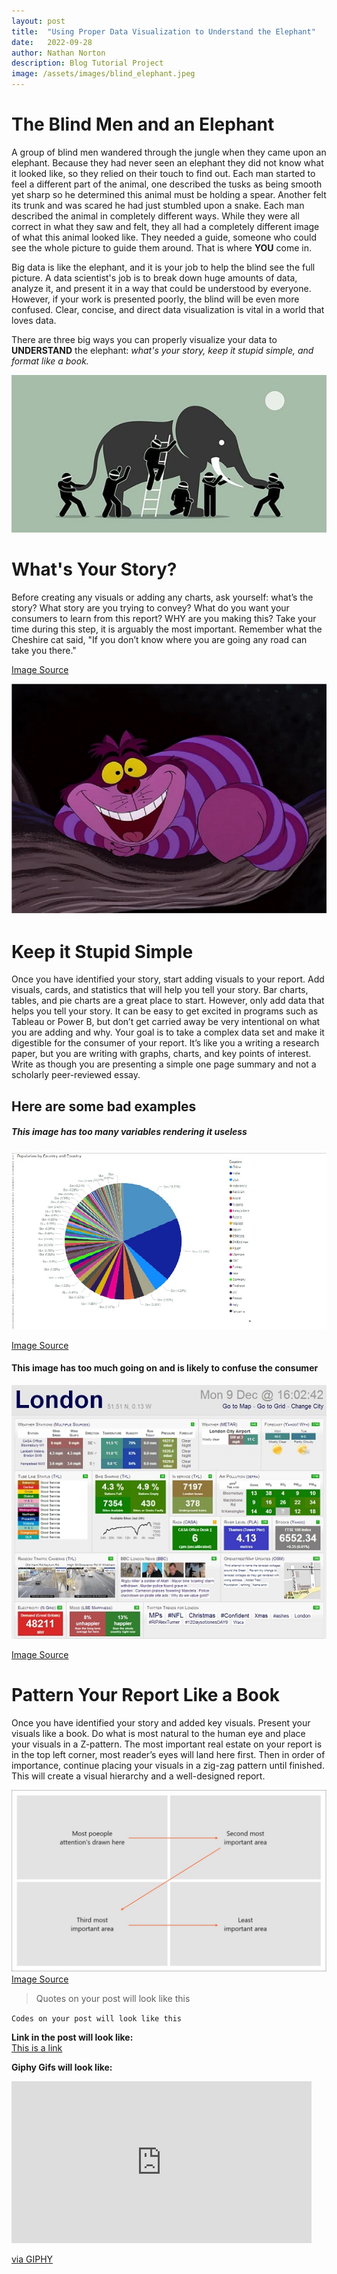 ```yaml
---
layout: post
title:  "Using Proper Data Visualization to Understand the Elephant"
date:   2022-09-28
author: Nathan Norton
description: Blog Tutorial Project
image: /assets/images/blind_elephant.jpeg
---
```




# The Blind Men and an Elephant
A group of blind men wandered through the jungle when they came upon an elephant. Because they had never seen an elephant they did not know what it looked like, so they relied on their touch to find out. Each man started to feel a different part of the animal, one described the tusks as being smooth yet sharp so he determined this animal must be holding a spear. Another felt its trunk and was scared he had just stumbled upon a snake. Each man described the animal in completely different ways. While they were all correct in what they saw and felt, they all had a completely different image of what this animal looked like. They needed a guide, someone who could see the whole picture to guide them around. That is where **YOU** come in.

Big data is like the elephant, and it is your job to help the blind see the full picture. A data scientist's job is to break down huge amounts of data, analyze it, and present it in a way that could be understood by everyone. However, if your work is presented poorly, the blind will be even more confused. Clear, concise, and direct data visualization is vital in a world that loves data. 

There are three big ways you can properly visualize your data to **UNDERSTAND** the elephant: *what's your story, keep it stupid simple, and format like a book.*

![Test Image](https://raw.githubusercontent.com/nate-norton/stat386-projects/main/assets/images/blind_elephant.jpeg)

# What's Your Story?
Before creating any visuals or adding any charts, ask yourself: what’s the story? What story are you trying to convey? What do you want your consumers to learn from this report? WHY are you making this? Take your time during this step, it is arguably the most important. Remember what the Cheshire cat said, "If you don’t know where you are going any road can take you there." 

[Image Source](https://eric.ed.gov/?id=EJ997652)

![Test Image](https://raw.githubusercontent.com/nate-norton/stat386-projects/main/assets/images/cheshirecat.jpg)

# Keep it Stupid Simple
Once you have identified your story, start adding visuals to your report. Add visuals, cards, and statistics that will help you tell your story. Bar charts, tables, and pie charts are a great place to start. However, only add data that helps you tell your story. It can be easy to get excited in programs such as Tableau or Power B, but don’t get carried away be very intentional on what you are adding and why. Your goal is to take a complex data set and make it digestible for the consumer of your report. It’s like you a writing a research paper, but you are writing with graphs, charts, and key points of interest. Write as though you are presenting a simple one page summary and not a scholarly peer-reviewed essay.

## Here are some bad examples
##### This image has too many variables rendering it useless
![Test Image](https://raw.githubusercontent.com/nate-norton/stat386-projects/main/assets/images/bad.jpg)

[Image Source](https://sranalytics.io/blog/bad-data-visualization-examples/)

#### This image has too much going on and is likely to confuse the consumer
![Test Image](https://raw.githubusercontent.com/nate-norton/stat386-projects/main/assets/images/bad-2.jpg)

[Image Source](https://www.matillion.com/resources/blog/dashboard-examples-the-good-the-bad-and-the-ugly)

# Pattern Your Report Like a Book
Once you have identified your story and added key visuals. Present your visuals like a book. Do what is most natural to the human eye and place your visuals in a Z-pattern. The most important real estate on your report is in the top left corner, most reader’s eyes will land here first. Then in order of importance, continue placing your visuals in a zig-zag pattern until finished. This will create a visual hierarchy and a well-designed report.

![Test Image](https://raw.githubusercontent.com/nate-norton/stat386-projects/main/assets/images/z_pattern.jpg)
[Image Source](https://cloudsonmars.com/understanding-layout/)

> Quotes on your post will look like this

`Codes on your post will look like this`

**Link in the post will look like:**<br>
[This is a link](#)

**Giphy Gifs will look like:**<br>
<iframe src="https://giphy.com/embed/ZqlvCTNHpqrio" width="480" height="259" frameBorder="0" class="giphy-embed" allowFullScreen></iframe><p><a href="https://giphy.com/gifs/laughing-despicable-me-minions-ZqlvCTNHpqrio">via GIPHY</a></p>

